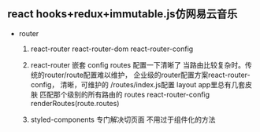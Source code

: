## react hooks+redux+immutable.js仿网易云音乐
- router
  1. react-router
     react-router-dom
     react-router-config
  2. react-router 嵌套
     config routes 配置一下清晰了
  当路由比较复杂时。传统的router/route配置难以维护，
  企业级的router配置方案react-router-config，
  清晰，可维护的 /routes/index.js配置
  layout app里总有几套皮肤 匹配那个级别的所有路由的
  routes  react-router-config renderRoutes(route.routes)

  
  3. styled-components 专门解决切页面 不用过于组件化的方法
     